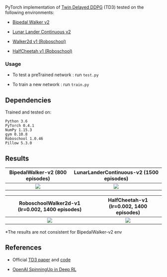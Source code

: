 [//]: # (# TD3-BipedalWalker-v2-PyTorch)

PyTorch implementation of [Twin Delayed DDPG](https://arxiv.org/abs/1802.09477) (TD3) tested on the following environments:

- [Bipedal Walker v2](http://gym.openai.com/envs/BipedalWalker-v2/) 

- [Lunar Lander Continuous v2](http://gym.openai.com/envs/LunarLanderContinuous-v2/) 

- [Walker2d v1 (Roboschool)](https://github.com/openai/roboschool)

- [HalfCheetah v1 (Roboschool)](https://github.com/openai/roboschool)

### Usage
- To test a preTrained network : run `test.py`

- To train a new network : run `train.py`

## Dependencies
Trained and tested on:
```
Python 3.6
PyTorch 0.4.1
NumPy 1.15.3
gym 0.10.8
Roboschool 1.0.46
Pillow 5.3.0
```

## Results

BipedalWalker-v2 (800 episodes)            |  LunarLanderContinuous-v2 (1500 episodes)
:-------------------------:|:-------------------------:
![](https://github.com/nikhilbarhate99/TD3-BipedalWalker-v2-PyTorch/blob/master/gif/GIF-ONE.gif)  |  ![](https://github.com/nikhilbarhate99/TD3-PyTorch-BipedalWalker-v2/blob/master/gif/GIF-TWO.gif)   |


RoboschoolWalker2d-v1 (lr=0.002, 1400 episodes)            |  HalfCheetah-v1 (lr=0.002, 1400 episodes)
:-------------------------:|:-------------------------:
![](https://github.com/nikhilbarhate99/TD3-BipedalWalker-v2-PyTorch/blob/master/gif/GIF-FOUR.gif)  |  ![](https://github.com/nikhilbarhate99/TD3-PyTorch-BipedalWalker-v2/blob/master/gif/GIF-FIVE.gif)   |


*The results are not consistent for BipedalWalker-v2 env

## References

- Official [TD3 paper](https://arxiv.org/abs/1802.09477) and [code](https://github.com/sfujim/TD3)


- [OpenAI SpinningUp in Deep RL](https://spinningup.openai.com/en/latest/algorithms/td3.html)

